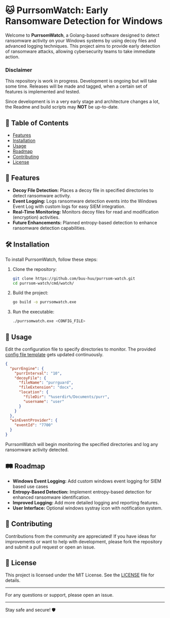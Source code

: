 # 🐱 PurrsomWatch: Early Ransomware Detection for Windows

Welcome to **PurrsomWatch**, a Golang-based software designed to detect ransomware activity on your Windows systems by using decoy files and advanced logging techniques. This project aims to provide early detection of ransomware attacks, allowing cybersecurity teams to take immediate action.

### Disclaimer
This repository is work in progress. Development is ongoing but will take some time. Releases will be made and tagged, when a certain set of features is implemented and tested. 

Since development is in a very early stage and architecture changes a lot, the Readme and build scripts may **NOT** be up-to-date.

## 📜 Table of Contents
- [Features](#-features)
- [Installation](#%EF%B8%8F-installation)
- [Usage](#-usage)
- [Roadmap](#%EF%B8%8F-roadmap)
- [Contributing](#-contributing)
- [License](#-license)

## 🌟 Features
- **Decoy File Detection:** Places a decoy file in specified directories to detect ransomware activity.
- **Event Logging:** Logs ransomware detection events into the Windows Event Log with custom logs for easy SIEM integration.
- **Real-Time Monitoring:** Monitors decoy files for read and modification (encryption) activities.
- **Future Enhancements:** Planned entropy-based detection to enhance ransomware detection capabilities.

## 🛠️ Installation
To install PurrsomWatch, follow these steps:

1. Clone the repository:
    ```sh
    git clone https://github.com/buu-huu/purrsom-watch.git
    cd purrsom-watch/cmd/watch/
    ```

2. Build the project:
    ```sh
    go build -o purrsomwatch.exe
    ```

3. Run the executable:
    ```sh
    ./purrsomwatch.exe <CONFIG_FILE>
    ```

## 🚀 Usage
Edit the configuration file to specify directories to monitor. The provided [config file template](configs/config_template.json) gets updated continuously.

``` json
{
  "purrEngine": {
    "purrInterval": "10",
    "decoyFile": {
      "fileName": "purrguard",
      "fileExtension": "docx",
      "location": {
        "fileDir": "%userdir%/Documents/purr",
        "username": "user"
      }
    }
  },
  "winEventProvider": {
    "eventId": "7700"
  }
}
```

PurrsomWatch will begin monitoring the specified directories and log any ransomware activity detected.

## 🛤️ Roadmap
- **Windows Event Logging:** Add custom windows event logging for SIEM based use cases
- **Entropy-Based Detection:** Implement entropy-based detection for enhanced ransomware identification.
- **Improved Logging:** Add more detailed logging and reporting features.
- **User Interface:** Optional windows systray icon with notification system.

## 🤝 Contributing
Contributions from the community are appreciated! If you have ideas for improvements or want to help with development, please fork the repository and submit a pull request or open an issue.

## 📄 License
This project is licensed under the MIT License. See the [LICENSE](LICENSE) file for details.

---

For any questions or support, please open an issue.

---

Stay safe and secure! 🛡️